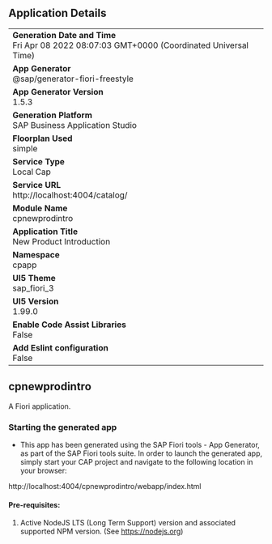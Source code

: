 ## Application Details
|               |
| ------------- |
|**Generation Date and Time**<br>Fri Apr 08 2022 08:07:03 GMT+0000 (Coordinated Universal Time)|
|**App Generator**<br>@sap/generator-fiori-freestyle|
|**App Generator Version**<br>1.5.3|
|**Generation Platform**<br>SAP Business Application Studio|
|**Floorplan Used**<br>simple|
|**Service Type**<br>Local Cap|
|**Service URL**<br>http://localhost:4004/catalog/
|**Module Name**<br>cpnewprodintro|
|**Application Title**<br>New Product Introduction|
|**Namespace**<br>cpapp|
|**UI5 Theme**<br>sap_fiori_3|
|**UI5 Version**<br>1.99.0|
|**Enable Code Assist Libraries**<br>False|
|**Add Eslint configuration**<br>False|

## cpnewprodintro

A Fiori application.

### Starting the generated app

-   This app has been generated using the SAP Fiori tools - App Generator, as part of the SAP Fiori tools suite.  In order to launch the generated app, simply start your CAP project and navigate to the following location in your browser:

http://localhost:4004/cpnewprodintro/webapp/index.html

#### Pre-requisites:

1. Active NodeJS LTS (Long Term Support) version and associated supported NPM version.  (See https://nodejs.org)


